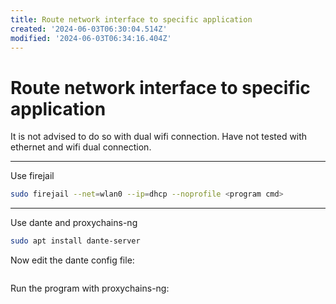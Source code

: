 ```yaml
---
title: Route network interface to specific application
created: '2024-06-03T06:30:04.514Z'
modified: '2024-06-03T06:34:16.404Z'
---
```


# Route network interface to specific application

It is not advised to do so with dual wifi connection. Have not tested with ethernet and wifi dual connection.

---

Use firejail

```bash
sudo firejail --net=wlan0 --ip=dhcp --noprofile <program cmd>
```

---

Use dante and proxychains-ng

```bash
sudo apt install dante-server
```

Now edit the dante config file:

```

```

Run the program with proxychains-ng:

```bash

```
